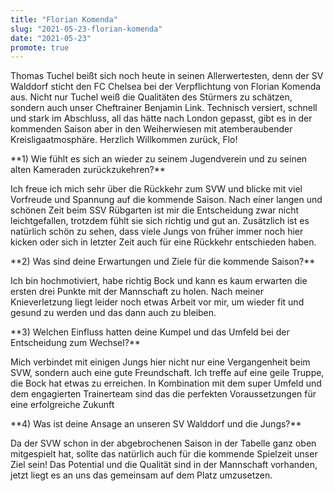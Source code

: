 ```yaml
---
title: "Florian Komenda"
slug: "2021-05-23-florian-komenda"
date: "2021-05-23"
promote: true
---
```

<p class="MsoNoSpacing">Thomas Tuchel beißt sich noch heute in seinen Allerwertesten, denn der SV Walddorf sticht den FC Chelsea bei der Verpflichtung von Florian Komenda aus. Nicht nur Tuchel weiß die Qualitäten des Stürmers zu schätzen, sondern auch unser Cheftrainer Benjamin Link. Technisch versiert, schnell und stark im Abschluss, all das hätte nach London gepasst, gibt es in der kommenden Saison aber in den Weiherwiesen mit atemberaubender Kreisligaatmosphäre. Herzlich Willkommen zurück, Flo!


<p class="MsoNoSpacing"> 


<p class="MsoNoSpacing">**1) Wie fühlt es sich an wieder zu seinem Jugendverein und zu seinen alten Kameraden zurückzukehren?**


<p class="MsoNoSpacing">Ich freue ich mich sehr über die Rückkehr zum SVW und blicke mit viel Vorfreude und Spannung auf die kommende Saison. Nach einer langen und schönen Zeit beim SSV Rübgarten ist mir die Entscheidung zwar nicht leichtgefallen, trotzdem fühlt sie sich richtig und gut an. Zusätzlich ist es natürlich schön zu sehen, dass viele Jungs von früher immer noch hier kicken oder sich in letzter Zeit auch für eine Rückkehr entschieden haben.


<p class="MsoNoSpacing"> 


<p class="MsoNoSpacing">**2) Was sind deine Erwartungen und Ziele für die kommende Saison?**


<p class="MsoNoSpacing">Ich bin hochmotiviert, habe richtig Bock und kann es kaum erwarten die ersten drei Punkte mit der Mannschaft zu holen. Nach meiner Knieverletzung liegt leider noch etwas Arbeit vor mir, um wieder fit und gesund zu werden und das dann auch zu bleiben.


<p class="MsoNoSpacing"> 


<p class="MsoNoSpacing">**3) Welchen Einfluss hatten deine Kumpel und das Umfeld bei der Entscheidung zum Wechsel?**


<p class="MsoNoSpacing">Mich verbindet mit einigen Jungs hier nicht nur eine Vergangenheit beim SVW, sondern auch eine gute Freundschaft. Ich treffe auf eine geile Truppe, die Bock hat etwas zu erreichen. In Kombination mit dem super Umfeld und dem engagierten Trainerteam sind das die perfekten Voraussetzungen für eine erfolgreiche Zukunft


<p class="MsoNoSpacing"> 


<p class="MsoNoSpacing">**4) Was ist deine Ansage an unseren SV Walddorf und die Jungs?**


<p class="MsoNoSpacing">Da der SVW schon in der abgebrochenen Saison in der Tabelle ganz oben mitgespielt hat, sollte das natürlich auch für die kommende Spielzeit unser Ziel sein! Das Potential und die Qualität sind in der Mannschaft vorhanden, jetzt liegt es an uns das gemeinsam auf dem Platz umzusetzen.


<p class="MsoNoSpacing"> 


<p class="MsoNoSpacing"> 

